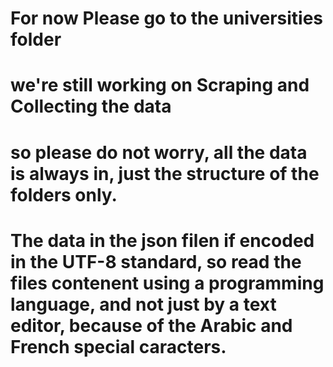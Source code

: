 # For now Please go to the universities folder
# we're still working on Scraping and Collecting the data
# so please do not worry, all the data is always in, just the structure of the folders only.

# The data in the json filen if encoded in the UTF-8 standard, so read the files contenent using a programming language, and not just by a text editor, because of the Arabic and French special caracters.